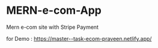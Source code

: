 # MERN-e-com-App
Mern e-com site with Stripe Payment


for Demo : https://master--task-ecom-praveen.netlify.app/
